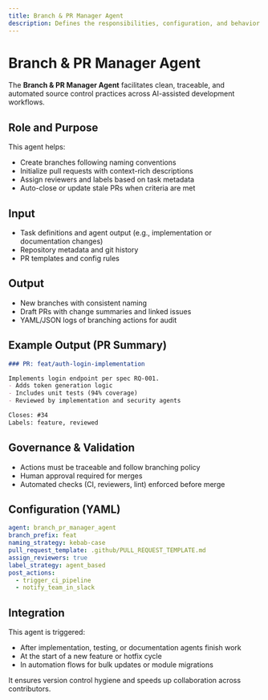 ```yaml
---
title: Branch & PR Manager Agent
description: Defines the responsibilities, configuration, and behavior of the Branch & PR Manager Agent in HUG AI.
---
```


# Branch & PR Manager Agent

The **Branch & PR Manager Agent** facilitates clean, traceable, and automated source control practices across AI-assisted development workflows.

## Role and Purpose

This agent helps:

- Create branches following naming conventions
- Initialize pull requests with context-rich descriptions
- Assign reviewers and labels based on task metadata
- Auto-close or update stale PRs when criteria are met

## Input

- Task definitions and agent output (e.g., implementation or documentation changes)
- Repository metadata and git history
- PR templates and config rules

## Output

- New branches with consistent naming
- Draft PRs with change summaries and linked issues
- YAML/JSON logs of branching actions for audit

## Example Output (PR Summary)

```markdown
### PR: feat/auth-login-implementation

Implements login endpoint per spec RQ-001.
- Adds token generation logic
- Includes unit tests (94% coverage)
- Reviewed by implementation and security agents

Closes: #34
Labels: feature, reviewed
```

## Governance & Validation

- Actions must be traceable and follow branching policy
- Human approval required for merges
- Automated checks (CI, reviewers, lint) enforced before merge

## Configuration (YAML)

```yaml
agent: branch_pr_manager_agent
branch_prefix: feat
naming_strategy: kebab-case
pull_request_template: .github/PULL_REQUEST_TEMPLATE.md
assign_reviewers: true
label_strategy: agent_based
post_actions:
  - trigger_ci_pipeline
  - notify_team_in_slack
```

## Integration

This agent is triggered:

- After implementation, testing, or documentation agents finish work
- At the start of a new feature or hotfix cycle
- In automation flows for bulk updates or module migrations

It ensures version control hygiene and speeds up collaboration across contributors.
